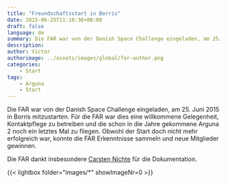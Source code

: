 ```yaml
---
title: "Freundschaftsstart in Borris"
date: 2015-06-25T11:10:36+08:00
draft: false
language: de
summary: Die FAR war von der Danish Space Challenge eingeladen, am 25. Juni 2015 in Borris mitzustarten... 
description: 
author: Victor
authorimage: ../assets/images/global/far-author.png
categories: 
    - Start
tags:
    - Arguna
    - Start 
---
```


Die FAR war von der Danish Space Challenge eingeladen, am 25. Juni 2015 in Borris mitzustarten. Für die FAR war dies eine willkommene Gelegenheit, Kontaktpflege zu betreiben und die schon in die Jahre gekommene Arguna 2 noch ein letztes Mal zu fliegen. Obwohl der Start doch nicht mehr erfolgreich war, konnte die FAR Erkenntnisse sammeln und neue Mitglieder gewinnen.

Die FAR dankt insbesondere [Carsten Nichte](https://carsten-nichte.de/) für die Dokumentation.

{{< lightbox folder="images/*" showImageNr=0 >}}
